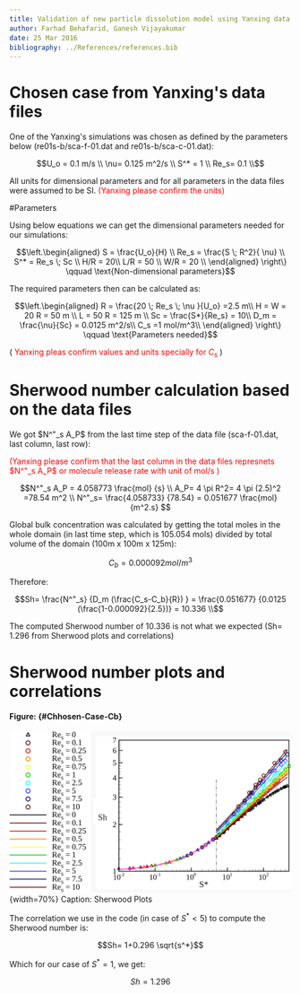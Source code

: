 ```yaml
---
title: Validation of new particle dissolution model using Yanxing data
author: Farhad Behafarid, Ganesh Vijayakumar
date: 25 Mar 2016
bibliography: ../References/references.bib
---
```




# Chosen case from Yanxing's data files
One of the Yanxing's simulations was chosen as defined by the parameters below (re01s-b/sca-f-01.dat and re01s-b/sca-c-01.dat):

~~~math
U_o = 0.1 m/s \\
\nu= 0.125 m^2/s \\
S^* = 1 \\
Re_s= 0.1 \\
~~~

All units for dimensional parameters and for all parameters in the data files were assumed to be SI.<span style="color: red">  (Yanxing please confirm the units) </span>


<!---
The output plots are presented in Figures below

#### Figure: {#Chhosen-Case-Scalar}
![Sc=10](./yanxingSphereData/re01s-b/scalar_Both_Re01_Sc10.png){width=50%}
Caption: Total scalar released form Yanxing data 

#### Figure: {#Chhosen-Case-Flux}
![Sc=10](./yanxingSphereData/re01s-b/Scalar_Release_At_each_Timestep_SC10_REs01_25_Mar_16_Farhad.png){width=50%}
Caption: $q^"A$  from Yanxing data

#### Figure: {#Chhosen-Case-Cb}
![Sc=10](./yanxingSphereData/re01s-b/Cb_over_Cs_Re01_Sc10.png){width=50%}
Caption: $C_b/C_s$ based on Yanxing data 
--->




#Parameters

Using below equations we can get the dimensional parameters needed for our simulations:

~~~math
\left.\begin{aligned}
S    = \frac{U_o}{H} \\
Re_s = \frac{S \; R^2}{ \nu} \\
S^*  = Re_s \; Sc \\
H/R = 20\\
L/R = 50 \\
W/R = 20 \\
\end{aligned}
\right\}
\qquad \text{Non-dimensional parameters}
~~~


The required parameters then can be calculated as:

~~~math
\left.\begin{aligned}
R   = \frac{20 \; Re_s \; \nu }{U_o} =2.5 m\\
H = W = 20 R = 50 m  \\
L = 50 R = 125 m \\
Sc  = \frac{S*}{Re_s} = 10\\
D_m = \frac{\nu}{Sc} = 0.0125 m^2/s\\
C_s =1 mol/m^3\\
\end{aligned}
\right\}
\qquad \text{Parameters needed}
~~~
(<span style="color: red"> Yanxing pleas confirm values and units specially for $C_s$ </span>)




# Sherwood number calculation based on the data files

We got $N^"_s A_P$ from the last time step of the data file (sca-f-01.dat, last column, last row):

<span style="color: red"> (Yanxing please confirm that the last column in the data files represnets $N^"_s A_P$ or molecule release rate with unit of mol/s ) </span> 

~~~math
N^"_s A_P =  4.058773 \frac{mol} {s} \\
A_P= 4 \pi R^2= 4 \pi (2.5)^2 =78.54 m^2 \\
N^"_s= \frac{4.058733} {78.54} = 0.051677 \frac{mol} {m^2.s} 
~~~

Global bulk concentration was calculated by getting the total moles in the whole domain (in last time step, which is 105.054 mols) divided by total volume of the domain (100m x 100m x 125m):

~~~math
C_b= 0.000092 mol/m^3  
~~~

Therefore:

~~~math
Sh= \frac{N^"_s} {D_m  (\frac{C_s-C_b}{R}) } = \frac{0.051677} {0.0125 (\frac{1-0.000092}{2.5})} = 10.336   \\
~~~

The computed Sherwood number of 10.336 is not what we  expected (Sh= 1.296 from Sherwood plots and correlations)




# Sherwood number plots and correlations


#### Figure: {#Chhosen-Case-Cb}
![Sc=10](./yanxingSphereData/Sherwood-Plots.png){width=70%}
Caption: Sherwood Plots

The correlation we use in the code (in case of $S^* < 5$) to compute the Sherwood number is:
~~~math
Sh= 1+0.296 \sqrt{s^*}
~~~

Which for our case of  $S^* =1$, we get:

~~~math
Sh= 1.296 
~~~

